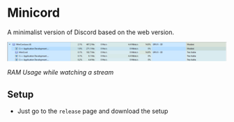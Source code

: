 # Minicord

A minimalist version of Discord based on the web version.

![Screenshot](screenshot.png)

*RAM Usage while watching a stream*

## Setup

- Just go to the `release` page and download the setup

